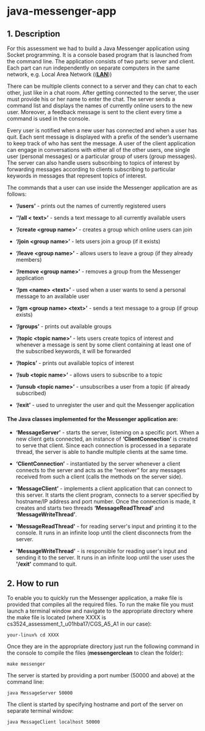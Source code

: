 # java-messenger-app

## 1. Description

For this assessment we had to build a Java Messenger application using Socket programming. It is a console based program that is launched from the command line. The application consists of two parts: server and client. Each part can run independently on separate computers in the same network, e.g. Local Area Network ((<a href="https://en.wikipedia.org/wiki/File_Allocation_Table" target="_blank">**LAN**</a>))

There can be multiple clients connect to a server and they can chat to each other, just like in a chat room. After getting connected to the server, the user must provide his or her name to enter the chat. The server sends a command list and displays the names of currently online users to the new user. Moreover, a feedback message is sent to the
client every time a command is used in the console. 

Every user is notified when a new user has connected and when a user has quit. Each sent message is displayed with a prefix of the sender’s username to keep track of who has sent the message. A user of the client application can engage in conversations with either all of the other users, one single user (personal messages) or a particular group of users (group messages). The server can also handle users subscribing to topics of interest by forwarding messages according to clients subscribing to particular keywords in messages that represent topics of interest.

The commands that a user can use inside the Messenger application are as follows:

* **‘/users’** - prints out the names of currently registered users

* **‘‘/all < text>’** - sends a text message to all currently available users

* **‘/create \<group name>’** - creates a group which online users can join

* **‘/join \<group name>’** - lets users join a group (if it exists)

* **‘/leave \<group name>’** - allows users to leave a group (if they already members)

* **‘/remove \<group name>’** - removes a group from the Messenger application

* **‘/pm \<name> \<text>’** - used when a user wants to send a personal message to an available user

* **‘/gm \<group name> \<text>’** - sends a text message to a group (if group exists)

* **‘/groups’** - prints out available groups

* **‘/topic \<topic name>’** - lets users create topics of interest and whenever a message is sent by some client containing at least one of the subscribed keywords, it will be forwarded

* **‘/topics’** - prints out available topics of interest

* **‘/sub \<topic name>’** - allows users to subscribe to a topic

* **‘/unsub \<topic name>’** - unsubscribes a user from a topic (if already subscribed)

* **‘/exit’** - used to unregister the user and quit the Messenger application

#### The Java classes implemented for the Messenger application are:

* **‘MessageServer’** - starts the server, listening on a specific port. When a new client gets connected, an instance of **‘ClientConnection’** is created to serve that client. Since each connection is processed in a separate thread, the server is able to handle multiple clients at the same time.

* **‘ClientConnection’** - instantiated by the server whenever a client connects to the server and acts as the “receiver” for any messages received from such a client (calls the methods on the server side).

* **‘MessageClient’** - implements a client application that can connect to this server. It starts the client program, connects to a server specified by hostname/IP address and port number. Once the connection is made, it creates and starts two threads **‘MessageReadThread’** and **‘MessageWriteThread’**.

* **'MessageReadThread'** - for reading server's input and printing it to the
console. It runs in an infinite loop until the client disconnects from the server.

* **'MessageWriteThread'** - is responsible for reading user's input and sending it to the server. It runs in an infinite loop until the user uses the **'/exit'** command to quit.

## 2. How to run

To enable you to quickly run the Messenger application, a make file is provided that compiles all the required files. To run the make file you must launch a terminal window and navigate to the appropriate directory where the make file is located (where XXXX is cs3524_assessment_1_u01hba17/CGS_A5_A1 in our case):

  ```
  your-linux% cd XXXX
  ```

Once they are in the appropriate directory just run the following command in the console to compile the files (**messengerclean** to clean the folder):

  ```
  make messenger
  ```

The server is started by providing a port number (50000 and above) at the command line:

  ```
  java MessageServer 50000
  ```

The client is started by specifying hostname and port of the server on separate terminal window:

  ```
  java MessageClient localhost 50000
  ```
